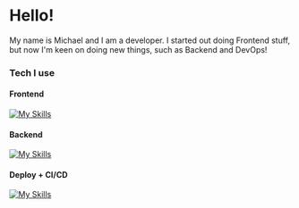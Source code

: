 # Hello!

My name is Michael and I am a developer. I started out doing Frontend stuff, but now I'm keen on doing new things, such as Backend and DevOps!

### Tech I use

#### Frontend
[![My Skills](https://skillicons.dev/icons?i=html,css,js,ts,bootstrap,tailwind,react)](https://skillicons.dev)

#### Backend
[![My Skills](https://skillicons.dev/icons?i=nodejs,express,graphql,go,postgres)](https://skillicons.dev)

#### Deploy + CI/CD
[![My Skills](https://skillicons.dev/icons?i=docker,githubactions)](https://skillicons.dev)
